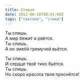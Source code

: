 ```yaml
---
title: Спящая
date: 2012-06-16T08:41:00Z
tags: ["светлое", "стихи"]
---
```


Ты спишь.  
А мир бежит и рвётся.  
Ты спишь.  
А он змеёй гремучей вьётся.  

Ты спишь.  
И сердце твоё тихо бьётся.  
Ты спишь.  
Но скоро красота твоя проснётся!  
